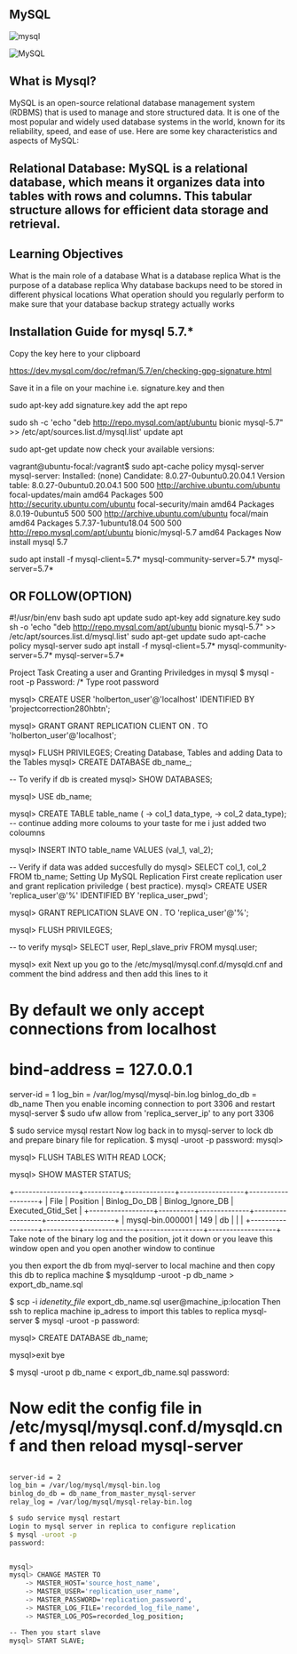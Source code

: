 ## MySQL
![mysql](https://ap2vnoida.training/media/images/courses/mysql-training-in-noida-1.jpg)

![MySQL](https://s3.amazonaws.com/intranet-projects-files/holbertonschool-sysadmin_devops/280/KkrkDHT.png)

## What is Mysql?
MySQL is an open-source relational database management system (RDBMS) that is used to manage and store structured data. It is one of the most popular and widely used database systems in the world, known for its reliability, speed, and ease of use. Here are some key characteristics and aspects of MySQL:

## Relational Database: MySQL is a relational database, which means it organizes data into tables with rows and columns. This tabular structure allows for efficient data storage and retrieval.

## Learning Objectives
What is the main role of a database
What is a database replica
What is the purpose of a database replica
Why database backups need to be stored in different physical locations
What operation should you regularly perform to make sure that your database backup strategy actually works

## Installation Guide for mysql 5.7.*

Copy the key here to your clipboard

https://dev.mysql.com/doc/refman/5.7/en/checking-gpg-signature.html

Save it in a file on your machine i.e. signature.key and then

sudo apt-key add signature.key
add the apt repo

sudo sh -c 'echo "deb http://repo.mysql.com/apt/ubuntu bionic mysql-5.7" >> /etc/apt/sources.list.d/mysql.list'
update apt

sudo apt-get update
now check your available versions:

vagrant@ubuntu-focal:/vagrant$ sudo apt-cache policy mysql-server
mysql-server:
  Installed: (none)
  Candidate: 8.0.27-0ubuntu0.20.04.1
  Version table:
     8.0.27-0ubuntu0.20.04.1 500
        500 http://archive.ubuntu.com/ubuntu focal-updates/main amd64 Packages
        500 http://security.ubuntu.com/ubuntu focal-security/main amd64 Packages
     8.0.19-0ubuntu5 500
        500 http://archive.ubuntu.com/ubuntu focal/main amd64 Packages
     5.7.37-1ubuntu18.04 500
        500 http://repo.mysql.com/apt/ubuntu bionic/mysql-5.7 amd64 Packages
Now install mysql 5.7

sudo apt install -f mysql-client=5.7* mysql-community-server=5.7* mysql-server=5.7*

## OR FOLLOW(OPTION)

#!/usr/bin/env bash
sudo apt update
sudo apt-key add signature.key
sudo sh -o 'echo "deb http://repo.mysql.com/apt/ubuntu bionic mysql-5.7" >> /etc/apt/sources.list.d/mysql.list'
sudo apt-get update
sudo apt-cache policy mysql-server
sudo apt install -f mysql-client=5.7* mysql-community-server=5.7* mysql-server=5.7*


Project Task
Creating a user and Granting Priviledges in mysql
$ mysql -root -p
Password:	/* Type root password

mysql> CREATE USER 'holberton_user'@'localhost' IDENTIFIED BY 'projectcorrection280hbtn';

mysql> GRANT GRANT REPLICATION CLIENT ON *.* TO 'holberton_user'@'localhost';

mysql> FLUSH PRIVILEGES;
Creating Database, Tables and adding Data to the Tables
mysql> CREATE DATABASE db_name_;

-- To verify if db is created
mysql> SHOW DATABASES;

mysql> USE db_name;

mysql> CREATE TABLE table_name (
    -> col_1 data_type,
    -> col_2 data_type);
-- continue adding more coloums to your taste for me i just added two coloumns

mysql> INSERT INTO table_name VALUES (val_1, val_2);

-- Verify if data was added succesfully do
mysql> SELECT col_1, col_2 FROM tb_name;
Setting Up MySQL Replication
First create replication user and grant replication priviledge ( best practice).
mysql> CREATE USER 'replica_user'@'%' IDENTIFIED BY 'replica_user_pwd';

mysql> GRANT REPLICATION SLAVE ON *.* TO 'replica_user'@'%';

mysql> FLUSH PRIVILEGES;

-- to verify
mysql> SELECT user, Repl_slave_priv FROM mysql.user;

mysql> exit
Next up you go to the /etc/mysql/mysql.conf.d/mysqld.cnf and comment the bind address and then add this lines to it
# By default we only accept connections from localhost
# bind-address = 127.0.0.1
server-id = 1
log_bin = /var/log/mysql/mysql-bin.log
binlog_do_db = db_name
Then you enable incoming connection to port 3306 and restart mysql-server
$ sudo ufw allow from 'replica_server_ip' to any port 3306

$ sudo service mysql restart
Now log back in to mysql-server to lock db and prepare binary file for replication.
$ mysql -uroot -p
password:
mysql> 

mysql> FLUSH TABLES WITH READ LOCK;

mysql> SHOW MASTER STATUS;

+------------------+----------+--------------+------------------+-------------------+
| File             | Position | Binlog_Do_DB | Binlog_Ignore_DB | Executed_Gtid_Set |
+------------------+----------+--------------+------------------+-------------------+
| mysql-bin.000001 |      149 | db           |                  |                   |
+------------------+----------+--------------+------------------+-------------------+
Take note of the binary log and the position, jot it down or you leave this window open and you open another window to continue

you then export the db from myql-server to local machine and then copy this db to replica machine
$ mysqldump -uroot -p db_name > export_db_name.sql

$ scp -i _idenetity_file_ export_db_name.sql user@machine_ip:location
Then ssh to replica machine ip_adress to import this tables to replica mysql-server
$ mysql -uroot -p 
password:


mysql> CREATE DATABASE db_name;

mysql>exit
bye

$ mysql -uroot p db_name < export_db_name.sql
password:

# Now edit the config file in /etc/mysql/mysql.conf.d/mysqld.cnf and then reload mysql-server

```bash

server-id = 2
log_bin = /var/log/mysql/mysql-bin.log
binlog_do_db = db_name_from_master_mysql-server
relay_log = /var/log/mysql/mysql-relay-bin.log

$ sudo service mysql restart
Login to mysql server in replica to configure replication
$ mysql -uroot -p
password:


mysql>
mysql> CHANGE MASTER TO
    -> MASTER_HOST='source_host_name',
    -> MASTER_USER='replication_user_name',
    -> MASTER_PASSWORD='replication_password',
    -> MASTER_LOG_FILE='recorded_log_file_name',
    -> MASTER_LOG_POS=recorded_log_position;

-- Then you start slave
mysql> START SLAVE;
